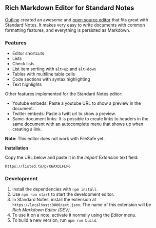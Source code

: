 ## Rich Markdown Editor for Standard Notes

[Outline](https://getoutline.com) created an awesome and [open source editor](https://github.com/outline/rich-markdown-editor) that fits great with Standard Notes. It makes very easy to write documents with common formatting features, and everything is persisted as Markdown.

### Features

* Editor shortcuts
* Lists
* Check lists
* List item sorting with `alt+up` and `alt+down`
* Tables with multiline table cells
* Code sections with syntax highlighting
* Text highlights

Other features implemented for the Standard Notes editor:

* Youtube embeds: Paste a youtube URL to show a preview in the document.
* Twitter embeds: Paste a twitt url to show a preview.
* Same-document links: It is possible to create links to headers in the same document with an autocomplete menu that shows up when creating a link.

**Note:** This editor does not work with FileSafe yet.

**Installation**

Copy the URL below and paste it in the *Import Extension* text field:

```
https://listed.to/p/K6AXOLFLF6
```

### Development

1. Install the dependencies with `npm install`.
2. Use `npm run start` to start the development editor.
3. In Standard Notes, install the extension at `https://localhost:3000/ext.json`. The name of this extension will be *Rich Markdown Editor (DEV)*.
4. To use it on a note, activate it normally using the *Editor* menu.
5. To build a new version, run `npm run build`.

